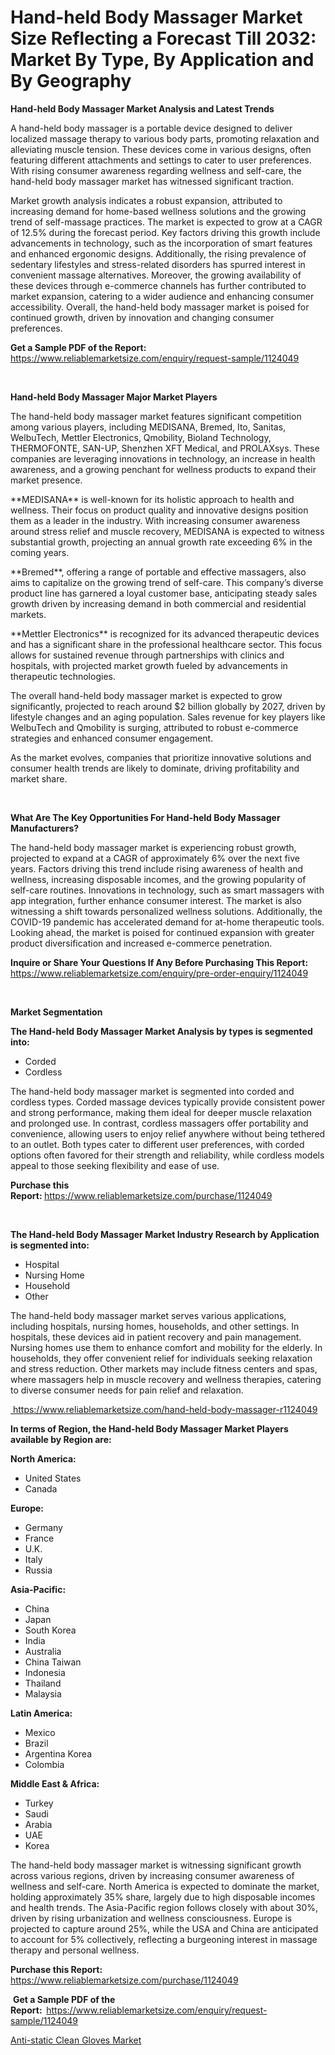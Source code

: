 <p><h1>Hand-held Body Massager Market Size Reflecting a Forecast Till 2032: Market By Type, By Application and By Geography</h1></p><p><strong>Hand-held Body Massager Market Analysis and Latest Trends</strong></p>
<p><p>A hand-held body massager is a portable device designed to deliver localized massage therapy to various body parts, promoting relaxation and alleviating muscle tension. These devices come in various designs, often featuring different attachments and settings to cater to user preferences. With rising consumer awareness regarding wellness and self-care, the hand-held body massager market has witnessed significant traction.</p><p>Market growth analysis indicates a robust expansion, attributed to increasing demand for home-based wellness solutions and the growing trend of self-massage practices. The market is expected to grow at a CAGR of 12.5% during the forecast period. Key factors driving this growth include advancements in technology, such as the incorporation of smart features and enhanced ergonomic designs. Additionally, the rising prevalence of sedentary lifestyles and stress-related disorders has spurred interest in convenient massage alternatives. Moreover, the growing availability of these devices through e-commerce channels has further contributed to market expansion, catering to a wider audience and enhancing consumer accessibility. Overall, the hand-held body massager market is poised for continued growth, driven by innovation and changing consumer preferences.</p></p>
<p><strong>Get a Sample PDF of the Report:&nbsp;</strong> <a href="https://www.reliablemarketsize.com/enquiry/request-sample/1124049?utm_campaign=2799&utm_medium=2&utm_source=Github&utm_content=ia&utm_term=05042025&utm_id=hand-held-body-massager">https://www.reliablemarketsize.com/enquiry/request-sample/1124049</a></p>
<p>&nbsp;</p>
<p><strong>Hand-held Body Massager Major Market Players</strong></p>
<p><p>The hand-held body massager market features significant competition among various players, including MEDISANA, Bremed, Ito, Sanitas, WelbuTech, Mettler Electronics, Qmobility, Bioland Technology, THERMOFONTE, SAN-UP, Shenzhen XFT Medical, and PROLAXsys. These companies are leveraging innovations in technology, an increase in health awareness, and a growing penchant for wellness products to expand their market presence.</p><p>**MEDISANA** is well-known for its holistic approach to health and wellness. Their focus on product quality and innovative designs position them as a leader in the industry. With increasing consumer awareness around stress relief and muscle recovery, MEDISANA is expected to witness substantial growth, projecting an annual growth rate exceeding 6% in the coming years.</p><p>**Bremed**, offering a range of portable and effective massagers, also aims to capitalize on the growing trend of self-care. This company’s diverse product line has garnered a loyal customer base, anticipating steady sales growth driven by increasing demand in both commercial and residential markets.</p><p>**Mettler Electronics** is recognized for its advanced therapeutic devices and has a significant share in the professional healthcare sector. This focus allows for sustained revenue through partnerships with clinics and hospitals, with projected market growth fueled by advancements in therapeutic technologies.</p><p>The overall hand-held body massager market is expected to grow significantly, projected to reach around $2 billion globally by 2027, driven by lifestyle changes and an aging population. Sales revenue for key players like WelbuTech and Qmobility is surging, attributed to robust e-commerce strategies and enhanced consumer engagement.</p><p>As the market evolves, companies that prioritize innovative solutions and consumer health trends are likely to dominate, driving profitability and market share.</p></p>
<p>&nbsp;</p>
<p><strong>What Are The Key Opportunities For Hand-held Body Massager Manufacturers?</strong></p>
<p><p>The hand-held body massager market is experiencing robust growth, projected to expand at a CAGR of approximately 6% over the next five years. Factors driving this trend include rising awareness of health and wellness, increasing disposable incomes, and the growing popularity of self-care routines. Innovations in technology, such as smart massagers with app integration, further enhance consumer interest. The market is also witnessing a shift towards personalized wellness solutions. Additionally, the COVID-19 pandemic has accelerated demand for at-home therapeutic tools. Looking ahead, the market is poised for continued expansion with greater product diversification and increased e-commerce penetration.</p></p>
<p><strong>Inquire or Share Your Questions If Any Before Purchasing This Report:</strong> <a href="https://www.reliablemarketsize.com/enquiry/pre-order-enquiry/1124049?utm_campaign=2799&utm_medium=2&utm_source=Github&utm_content=ia&utm_term=05042025&utm_id=hand-held-body-massager">https://www.reliablemarketsize.com/enquiry/pre-order-enquiry/1124049</a></p>
<p>&nbsp;</p>
<p><strong>Market Segmentation</strong></p>
<p><strong>The Hand-held Body Massager Market Analysis by types is segmented into:</strong></p>
<p><ul><li>Corded</li><li>Cordless</li></ul></p>
<p><p>The hand-held body massager market is segmented into corded and cordless types. Corded massage devices typically provide consistent power and strong performance, making them ideal for deeper muscle relaxation and prolonged use. In contrast, cordless massagers offer portability and convenience, allowing users to enjoy relief anywhere without being tethered to an outlet. Both types cater to different user preferences, with corded options often favored for their strength and reliability, while cordless models appeal to those seeking flexibility and ease of use.</p></p>
<p><strong>Purchase this Report:&nbsp;</strong><a href="https://www.reliablemarketsize.com/purchase/1124049?utm_campaign=2799&utm_medium=2&utm_source=Github&utm_content=ia&utm_term=05042025&utm_id=hand-held-body-massager">https://www.reliablemarketsize.com/purchase/1124049</a></p>
<p>&nbsp;</p>
<p><strong>The Hand-held Body Massager Market Industry Research by Application is segmented into:</strong></p>
<p><ul><li>Hospital</li><li>Nursing Home</li><li>Household</li><li>Other</li></ul></p>
<p><p>The hand-held body massager market serves various applications, including hospitals, nursing homes, households, and other settings. In hospitals, these devices aid in patient recovery and pain management. Nursing homes use them to enhance comfort and mobility for the elderly. In households, they offer convenient relief for individuals seeking relaxation and stress reduction. Other markets may include fitness centers and spas, where massagers help in muscle recovery and wellness therapies, catering to diverse consumer needs for pain relief and relaxation.</p></p>
<p><a href="https://www.reliablemarketsize.com/hand-held-body-massager-r1124049?utm_campaign=2799&utm_medium=2&utm_source=Github&utm_content=ia&utm_term=05042025&utm_id=hand-held-body-massager">&nbsp;https://www.reliablemarketsize.com/hand-held-body-massager-r1124049</a></p>
<p><strong>In terms of Region, the Hand-held Body Massager Market Players available by Region are:</strong></p>
<p>
    <p> <strong> North America: </strong>
        <ul>
            <li>United States</li>
            <li>Canada</li>
        </ul>
        </p> 
    <p> <strong> Europe: </strong>
        <ul>
            <li>Germany</li>
            <li>France</li>
            <li>U.K.</li>
            <li>Italy</li>
            <li>Russia</li>
        </ul>
        </p> 
    <p> <strong> Asia-Pacific: </strong>
        <ul>
            <li>China</li>
            <li>Japan</li>
            <li>South Korea</li>
            <li>India</li>
            <li>Australia</li>
            <li>China Taiwan</li>
            <li>Indonesia</li>
            <li>Thailand</li>
            <li>Malaysia</li>
        </ul>
        </p> 
    <p> <strong> Latin America: </strong>
        <ul>
            <li>Mexico</li>
            <li>Brazil</li>
            <li>Argentina Korea</li>
            <li>Colombia</li>
        </ul>
        </p> 
    <p> <strong> Middle East & Africa: </strong>
        <ul>
            <li>Turkey</li>
            <li>Saudi</li>
            <li>Arabia</li>
            <li>UAE</li>
            <li>Korea</li>
        </ul>
    </p>
    </p>
<p><p>The hand-held body massager market is witnessing significant growth across various regions, driven by increasing consumer awareness of wellness and self-care. North America is expected to dominate the market, holding approximately 35% share, largely due to high disposable incomes and health trends. The Asia-Pacific region follows closely with about 30%, driven by rising urbanization and wellness consciousness. Europe is projected to capture around 25%, while the USA and China are anticipated to account for 5% collectively, reflecting a burgeoning interest in massage therapy and personal wellness.</p></p>
<p><strong>Purchase this Report: </strong><a href="https://www.reliablemarketsize.com/purchase/1124049?utm_campaign=2799&utm_medium=2&utm_source=Github&utm_content=ia&utm_term=05042025&utm_id=hand-held-body-massager">https://www.reliablemarketsize.com/purchase/1124049</a></p>
<p>&nbsp;<strong>Get a Sample PDF of the Report:&nbsp;&nbsp;</strong><a href="https://www.reliablemarketsize.com/enquiry/request-sample/1124049?utm_campaign=2799&utm_medium=2&utm_source=Github&utm_content=ia&utm_term=05042025&utm_id=hand-held-body-massager">https://www.reliablemarketsize.com/enquiry/request-sample/1124049</a></p>
<p><strong></strong></p>
<p><p><a href="https://github.com/mriwacraane/Market-Research-Report-List-1/blob/main/anti-static-clean-gloves-market.md?utm_campaign=2799&utm_medium=2&utm_source=Github&utm_content=ia&utm_term=05042025&utm_id=hand-held-body-massager">Anti-static Clean Gloves Market</a></p></p>